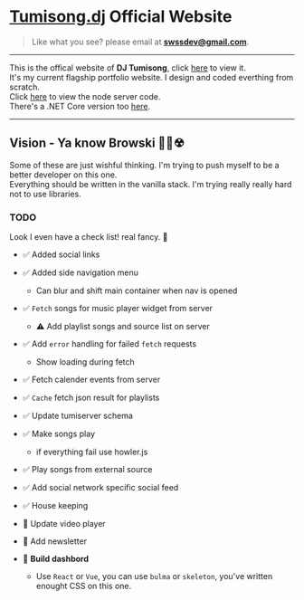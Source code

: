 # **[Tumisong.dj](https://tumi.now.sh)** Official Website

> Like what you see? please email at **swssdev@gmail.com**.

-------------

This is the offical website of **DJ Tumisong**, click [here](https://tumi.now.sh) to view it.<br>
It's my current flagship portfolio website. I design and coded everthing from scratch.<br>
Click [here](https://github.com/swssr/exp-server) to view the node server code.<br>
There's a .NET Core version too [here](https://github.com/swssr/dotnet-songs-api).

--------------

## **Vision** - Ya know Browski 💯🐬☢

Some of these are just wishful thinking. I'm trying to push myself to be a better developer on this one.<br>
Everything should be written in the vanilla stack. I'm trying really really hard not to use libraries.

### **TODO**

Look I even have a check list! real fancy. 🤵

* ✅ Added social links
* ✅ Added side navigation menu
  * Can blur and shift main container when nav is opened
* ✅ `Fetch` songs for music player widget from server
  * ⚠ Add playlist songs and source list on server
* ✅ Add `error` handling for failed `fetch` requests
  * Show loading during fetch
* ✅ Fetch calender events from server
* ✅ `Cache` fetch json result for playlists
* ✅ Update tumiserver schema
* ✅ Make songs play
  * if everything fail use howler.js
* ✅ Play songs from external source
* ✅ Add social network specific social feed
* ✅ House keeping
* 🔳 Update video player
* 🔳 Add newsletter

* 🔳 **Build dashbord**
  * Use `React` or `Vue`, you can use `bulma` or `skeleton`, you've written enought CSS on this one.